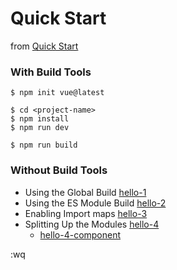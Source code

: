 # Quick Start

from [Quick Start](https://vuejs.org/guide/quick-start.html)

### With Build Tools
```
$ npm init vue@latest

$ cd <project-name>
$ npm install
$ npm run dev

$ npm run build
```

### Without Build Tools
- Using the Global Build
  [hello-1](./hello-1.html)
- Using the ES Module Build
  [hello-2](./hello-2.html)
- Enabling Import maps
  [hello-3](./hello-3.html)
- Splitting Up the Modules
  [hello-4](./hello-4.html)
  - [hello-4-component](./hello-4-component.js)

:wq